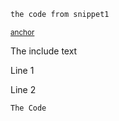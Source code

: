 ﻿<!-- snippet: snippet1 -->
<a id='snippet-snippet1'></a>
```cs
the code from snippet1
```
<sup><a href='#snippet-snippet1' title='Start of snippet'>anchor</a></sup>
<!-- endSnippet -->

The include text<!-- singleLineInclude: fileToInclude.txt -->

Line 1<!-- include: multiLineFileToInclude.txt -->

Line 2<!-- endInclude -->

<!-- include: includeWithCode.txt -->
```
The Code
```
<!-- endInclude -->
